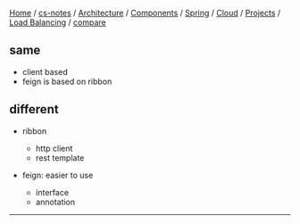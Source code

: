 [Home](https://mengxianbin.github.io) /
[cs-notes](https://mengxianbin.github.io/cs-notes/site) /
[Architecture](https://mengxianbin.github.io/cs-notes/site/Architecture) /
[Components](https://mengxianbin.github.io/cs-notes/site/Architecture/Components) /
[Spring](https://mengxianbin.github.io/cs-notes/site/Architecture/Components/Spring) /
[Cloud](https://mengxianbin.github.io/cs-notes/site/Architecture/Components/Spring/Cloud) /
[Projects](https://mengxianbin.github.io/cs-notes/site/Architecture/Components/Spring/Cloud/Projects) /
[Load Balancing](https://mengxianbin.github.io/cs-notes/site/Architecture/Components/Spring/Cloud/Projects/Load%20Balancing) /
[compare](https://mengxianbin.github.io/cs-notes/site/Architecture/Components/Spring/Cloud/Projects/Load%20Balancing/compare)

## same

* client based
* feign is based on ribbon

## different

* ribbon
    * http client
    * rest template

* feign: easier to use
    * interface
    * annotation

---
